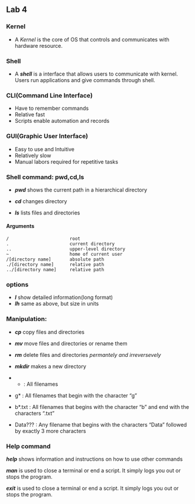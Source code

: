 ## Lab 4
### Kernel
- A *Kernel* is the core of OS that controls and communicates with hardware resource.

### Shell
- A ***shell*** is a interface that allows users to communicate with kernel.  
Users run applications and give commands through shell.

### CLI(Command Line Interface) 
- Have to remember commands
- Relative fast
- Scripts enable automation and records

### GUI(Graphic User Interface)
- Easy to use and Intuitive
- Relatively slow
- Manual labors required for repetitive tasks

### Shell command: pwd,cd,ls

- ***pwd*** shows the current path in a hierarchical directory

- ***cd***  changes directory

- ***ls*** lists files and directories

#### Arguments

```
/                       root
.                       current directory
..                      upper-level directory
~                       home of current user
/[directory name]       absolute path
./[directory name]      relative path
../[directory name]     relative path
```
### options
- ***l*** show detailed information(long format)
- ***lh*** same as above, but size in units

### Manipulation:

- ***cp*** copy files and directories

- ***mv*** move files and directories or rename them

- ***rm*** delete files and directories *permantely and irreversevely*

- ***mkdir*** makes a new directory

- * : All filenames
- g* : All filenames that begin with the character “gˮ
- b*.txt : All filenames that begins with the character “bˮ and end with the characters “.txtˮ
- Data??? : Any filename that begins with the characters “Dataˮ followed by exactly 3 more characters

### Help command

***help*** shows information and instructions on how to use other commands

***man*** is used to close a terminal or end a script. It simply logs you out or stops the program.

 ***exit*** is used to close a terminal or end a script. It simply logs you out or stops the program.
